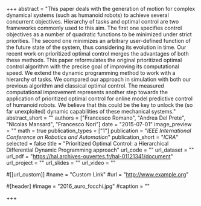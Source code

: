 +++
abstract = "This paper deals with the generation of motion for complex dynamical systems (such as humanoid robots) to achieve several concurrent objectives. Hierarchy of tasks and optimal control are two frameworks commonly used to this aim. The first one specifies control objectives as a number of quadratic functions to be minimized under strict priorities. The second one minimizes an arbitrary user-defined function of the future state of the system, thus considering its evolution in time. Our recent work on prioritized optimal control merges the advantages of both these methods. This paper reformulates the original prioritized optimal control algorithm with the precise goal of improving its computational speed. We extend the dynamic programming method to work with a hierarchy of tasks. We compared our approach in simulation with both our previous algorithm and classical optimal control. The measured computational improvement represents another step towards the application of prioritized optimal control for online model predictive control of humanoid robots. We believe that this could be the key to unlock the (so far unexploited) dynamic capabilities of these mechanical systems."
abstract_short = ""
authors = ["Francesco Romano", "Andrea Del Prete", "Nicolas Mansard", "Francesco Nori"]
date = "2015-07-01"
image_preview = ""
math = true
publication_types = ["1"]
publication = "*IEEE International Conference on Robotics and Automation*"
publication_short = "*ICRA*"
selected = false
title = "Prioritized Optimal Control: a Hierarchical Differential Dynamic Programming approach"
url_code = ""
url_dataset = ""
url_pdf = "https://hal.archives-ouvertes.fr/hal-01121341/document"
url_project = ""
url_slides = ""
url_video = ""

#[[url_custom]]
#name = "Custom Link"
#url = "http://www.example.org"

#[header]
#image = "2016_auro_focchi.jpg"
#caption = ""

+++
